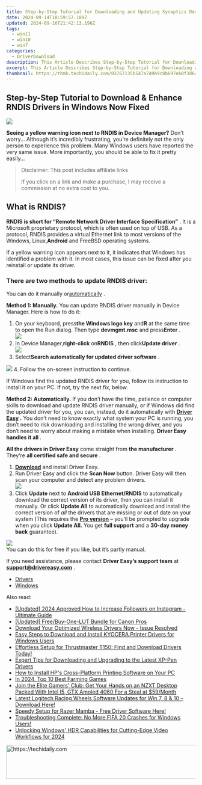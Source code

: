 ```yaml
---
title: Step-by-Step Tutorial for Downloading and Updating Synaptics Device Drivers in Windows.
date: 2024-09-14T18:59:57.189Z
updated: 2024-09-16T21:42:13.196Z
tags:
  - win11
  - win10
  - win7
categories:
  - DriverDownload
description: This Article Describes Step-by-Step Tutorial for Downloading and Updating Synaptics Device Drivers in Windows.
excerpt: This Article Describes Step-by-Step Tutorial for Downloading and Updating Synaptics Device Drivers in Windows.
thumbnail: https://thmb.techidaily.com/03767135b547a749b9c8b697eb0f3d64de72d0e7747a0f822a4c06557ee99a61.jpg
---
```


## Step-by-Step Tutorial to Download & Enhance RNDIS Drivers in Windows Now Fixed

![](https://images.drivereasy.com/wp-content/uploads/2019/01/Snap920.png)

 **Seeing a yellow warning icon next to RNDIS in Device Manager?** Don’t worry… Although it’s incredibly frustrating, you’re definitely not the only person to experience this problem. Many Windows users have reported the very same issue. More importantly, you should be able to fix it pretty easily…

>  Disclaimer: This post includes affiliate links
>
>  If you click on a link and make a purchase, I may receive a commission at no extra cost to you.
>

## What is RNDIS?

 **RNDIS is short for “Remote Network Driver Interface Specification”** . It is a Microsoft proprietary protocol, which is often used on top of USB. As a protocol, RNDIS provides a virtual Ethernet link to most versions of the Windows, Linux,**Android** and FreeBSD operating systems.

 If a yellow warning icon appears next to it, it indicates that Windows has identified a problem with it. In most cases, this issue can be fixed after you reinstall or update its driver.

### **There are two methods to update RNDIS driver:**

 You can do it manually or[automatically](https://tools.techidaily.com/drivereasy/download/) .

**Method 1: Manually.**  You can update RNDIS driver manually in Device Manager. Here is how to do it:

1. On your keyboard, press**the Windows logo key** and**R** at the same time to open the Run dialog. Then type **devmgmt.msc** and press**Enter** .  
![](https://images.drivereasy.com/wp-content/uploads/2019/01/snap000428.png)
2. In Device Manager,**right-click** on**RNDIS** , then click**Update driver** .  
![](https://images.drivereasy.com/wp-content/uploads/2019/01/snap000429.png)
3. Select**Search automatically for updated driver software** .  

![](https://images.drivereasy.com/wp-content/uploads/2019/01/snap000430-1.png)
4. Follow the on-screen instruction to continue.

 If Windows find the updated RNDIS driver for you, follow its instruction to install it on your PC. If not, try the next fix, below.

 **Method 2: Automatically.**  If you don’t have the time, patience or computer skills to download and update RNDIS driver manually, or if Windows did find the updated driver for you, you can, instead, do it automatically with **[Driver Easy](https://tools.techidaily.com/drivereasy/download/) .**  You don’t need to know exactly what system your PC is running, you don’t need to risk downloading and installing the wrong driver, and you don’t need to worry about making a mistake when installing. **Driver Easy handles it all** .

**All the drivers in Driver Easy** come straight from **the manufacturer** . They‘re **all certified safe and secure** .

1. **[Download](https://tools.techidaily.com/drivereasy/download/)**  and install Driver Easy.
2. Run Driver Easy and click the **Scan Now**  button. Driver Easy will then scan your computer and detect any problem drivers.  
![](https://images.drivereasy.com/wp-content/uploads/2019/01/snap000425.png)
3. Click **Update**  next to **Android USB Ethernet/RNDIS** to automatically download the correct version of its driver, then you can install it manually. Or click **Update All**  to automatically download and install the correct version of _all_  the drivers that are missing or out of date on your system (This requires the **[Pro version](https://tools.techidaily.com/drivereasy/download/)**  – you’ll be prompted to upgrade when you click **Update All.** You get **full support**  and a **30-day money back**  guarantee).  

![](https://images.drivereasy.com/wp-content/uploads/2019/01/snap000426-1.png)  
 You can do this for free if you like, but it’s partly manual.  

 If you need assistance, please contact **Driver Easy’s support team** at [**support@drivereasy.com**](https://tools.techidaily.com/drivereasy/download/) .

* [Drivers](https://tools.techidaily.com/drivereasy/download/)
* [Windows](https://tools.techidaily.com/drivereasy/download/)

<ins class="adsbygoogle"
     style="display:block"
     data-ad-format="autorelaxed"
     data-ad-client="ca-pub-7571918770474297"
     data-ad-slot="1223367746"></ins>

<ins class="adsbygoogle"
     style="display:block"
     data-ad-client="ca-pub-7571918770474297"
     data-ad-slot="8358498916"
     data-ad-format="auto"
     data-full-width-responsive="true"></ins>

<span class="atpl-alsoreadstyle">Also read:</span>
<div><ul>
<li><a href="https://instagram-clips.techidaily.com/updated-2024-approved-how-to-increase-followers-on-instagram-ultimate-guide/"><u>[Updated] 2024 Approved How to Increase Followers on Instagram - Ultimate Guide</u></a></li>
<li><a href="https://vp-tips.techidaily.com/updated-freebuy-one-lut-bundle-for-canon-pros/"><u>[Updated] Free/Buy-One-LUT Bundle for Canon Pros</u></a></li>
<li><a href="https://win-dash.techidaily.com/download-your-optimized-wireless-drivers-now-issue-resolved/"><u>Download Your Optimized Wireless Drivers Now - Issue Resolved</u></a></li>
<li><a href="https://win-amazing.techidaily.com/easy-steps-to-download-and-install-kyocera-printer-drivers-for-windows-users/"><u>Easy Steps to Download and Install KYOCERA Printer Drivers for Windows Users</u></a></li>
<li><a href="https://win-amazing.techidaily.com/1722961647597-effortless-setup-for-thrustmaster-t150-find-and-download-drivers-today/"><u>Effortless Setup for Thrustmaster T150: Find and Download Drivers Today!</u></a></li>
<li><a href="https://win-amazing.techidaily.com/expert-tips-for-downloading-and-upgrading-to-the-latest-xp-pen-drivers/"><u>Expert Tips for Downloading and Upgrading to the Latest XP-Pen Drivers</u></a></li>
<li><a href="https://win-amazing.techidaily.com/how-to-install-hps-cross-platform-printing-software-on-your-pc/"><u>How to Install HP's Cross-Platform Printing Software on Your PC</u></a></li>
<li><a href="https://video-screen-grab.techidaily.com/in-2024-top-10-best-farming-games/"><u>In 2024, Top 10 Best Farming Games</u></a></li>
<li><a href="https://android-pokemon-go.techidaily.com/join-the-elite-gamers-club-get-your-hands-on-an-nzxt-desktop-packed-with-intel-i5-gtx-amoled-4060-for-a-steal-at-59month/"><u>Join the Elite Gamers' Club: Get Your Hands on an NZXT Desktop Packed With Intel I5, GTX Amoled 4060 For a Steal at $59/Month</u></a></li>
<li><a href="https://win-amazing.techidaily.com/latest-logitech-racing-wheels-software-updates-for-win-7-8-and-10-download-here/"><u>Latest Logitech Racing Wheels Software Updates for Win 7, 8 & 10 – Download Here!</u></a></li>
<li><a href="https://win-amazing.techidaily.com/1722962138040-speedy-setup-for-razer-mamba-free-driver-software-here/"><u>Speedy Setup for Razer Mamba - Free Driver Software Here!</u></a></li>
<li><a href="https://win-answers.techidaily.com/troubleshooting-complete-no-more-fifa-20-crashes-for-windows-users/"><u>Troubleshooting Complete: No More FIFA 20 Crashes for Windows Users!</u></a></li>
<li><a href="https://some-guidance.techidaily.com/unlocking-windows-hdr-capabilities-for-cutting-edge-video-workflows-for-2024/"><u>Unlocking Windows' HDR Capabilities for Cutting-Edge Video Workflows for 2024</u></a></li>
</ul></div>

<!-- affiliate ads begin -->
<a href="https://appsumo.8odi.net/c/5597632/2123727/7443" target="_top" id="2123727">
  <img src="//a.impactradius-go.com/display-ad/7443-2123727" border="0" alt="https://techidaily.com" width="728" height="90"/>
</a>
<img height="0" width="0" src="https://appsumo.8odi.net/i/5597632/2123727/7443" style="position:absolute;visibility:hidden;" border="0" />
<!-- affiliate ads end -->


